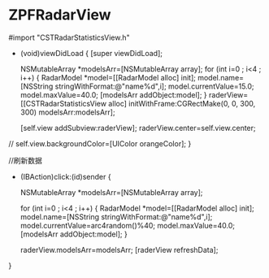 # ZPFRadarView

#import "CSTRadarStatisticsView.h"


- (void)viewDidLoad {
    [super viewDidLoad];


    
    
    NSMutableArray *modelsArr=[NSMutableArray array];
    for (int i=0 ; i<4 ; i++) {
        RadarModel *model=[[RadarModel alloc] init];
        model.name=[NSString stringWithFormat:@"name%d",i];
        model.currentValue=15.0;
        model.maxValue=40.0;
        [modelsArr addObject:model];
    }
    raderView=[[CSTRadarStatisticsView alloc] initWithFrame:CGRectMake(0, 0, 300, 300) modelsArr:modelsArr];

    [self.view addSubview:raderView];
    raderView.center=self.view.center;
    
//    self.view.backgroundColor=[UIColor orangeColor];
}

//刷新数据
- (IBAction)click:(id)sender {

    NSMutableArray *modelsArr=[NSMutableArray array];
    
    for (int i=0 ; i<4 ; i++) {
        RadarModel *model=[[RadarModel alloc] init];
        model.name=[NSString stringWithFormat:@"name%d",i];
        model.currentValue=arc4random()%40;
        model.maxValue=40.0;
       [modelsArr addObject:model];
    }
    
    
    raderView.modelsArr=modelsArr;
    [raderView refreshData];
    
    
    
}

